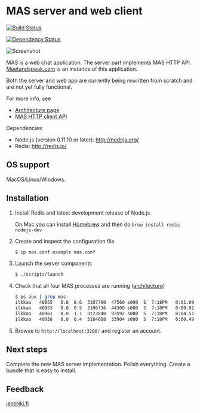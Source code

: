 MAS server and web client
=========================

[![Build Status](https://secure.travis-ci.org/ilkkao/mas.png)](http://travis-ci.org/ilkkao/mas)

[![Dependency Status](https://david-dm.org/ilkkao/mas.png)](http://david-dm.org/ilkkao/mas)

![Screenshot](http://i.imgur.com/ls0pagX.png)

MAS is a web chat application. The server part implements MAS
HTTP API. [Meetandspeak.com][] is an instance of this application.

Both the server and web app are currently being rewritten from scratch and are not yet
fully functional.

For more info, see

- [Architecture page](https://github.com/ilkkao/mas/wiki)
- [MAS HTTP client API](https://github.com/ilkkao/mas/blob/master/doc/MAS-client-API.md)

Dependencies:

- Node.js (version 0.11.10 or later): http://nodejs.org/
- Redis: http://redis.io/

OS support
----------

MacOS/Linux/Windows.

Installation
------------

1. Install Redis and latest development release of Node.js

   On Mac you can install [Homebrew](http://brew.sh/) and then do ```brew install redis nodejs-dev```

2. Create and inspect the configuration file

   ```bash
   $ cp mas.conf.example mas.conf
   ```

3. Launch the server components

   ```bash
   $ ./scripts/launch
   ```

4. Check that all four MAS processes are running ([architecture](https://github.com/ilkkao/mas/wiki))

   ```bash
   $ ps aux | grep mas-
   ilkkao   40955   0.0  0.6  3107760  47560 s000  S  7:18PM   0:01.09 mas-irc
   ilkkao   40953   0.0  0.5  3106736  44300 s000  S  7:18PM   0:00.91 mas-irc-connman
   ilkkao   40961   0.0  1.1  3123840  93592 s000  S  7:18PM   0:04.51 mas-frontend
   ilkkao   40958   0.0  0.4  3104688  33904 s000  S  7:18PM   0:00.49 mas-loopback
   ```

5. Browse to ```http://localhost:3200/``` and register an account.

Next steps
----------

Complete the new MAS server implementation. Polish everything. Create
a bundle that is easy to install.

Feedback
--------

iao@iki.fi

[meetandspeak.com]: http://meetandspeak.com/
